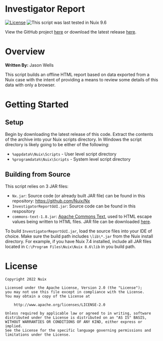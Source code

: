 Investigator Report
===================

[![License](https://img.shields.io/badge/License-Apache%202.0-blue.svg)](http://www.apache.org/licenses/LICENSE-2.0) ![This script was last tested in Nuix 9.6](https://img.shields.io/badge/Script%20Tested%20in%20Nuix-9.6-green.svg)

View the GitHub project [here](https://github.com/Nuix/Investigator-Report) or download the latest release [here](https://github.com/Nuix/Investigator-Report/releases).

# Overview

**Written By:** Jason Wells

This script builds an offline HTML report based on data exported from a Nuix case with the intent of providing a means to review some details of this data with only a browser.

# Getting Started

## Setup

Begin by downloading the latest release of this code.  Extract the contents of the archive into your Nuix scripts directory.  In Windows the script directory is likely going to be either of the following:

- `%appdata%\Nuix\Scripts` - User level script directory
- `%programdata%\Nuix\Scripts` - System level script directory

## Building from Source

This script relies on 3 JAR files:

- `Nx.jar`: Source code (or already built JAR file) can be found in this repository: https://github.com/Nuix/Nx
- `InvestigatorReportGUI.jar`: Source code can be found in this respository
- `commons-text-1.8.jar`: [Apache Commons Text](https://commons.apache.org/proper/commons-text/), used to HTML escape values being written to HTML files.  JAR file can be downloaded [here](https://mvnrepository.com/artifact/org.apache.commons/commons-text/1.8).

To build `InvestigatorReportGUI.jar`, load the source files into your IDE of choice.  Make sure the build path includes `\lib\*.jar` from the Nuix install directory.  For example, if you have Nuix 7.4 installed, include all JAR files located in `C:\Program Files\Nuix\Nuix 8.6\lib` in you build path.

# License

```
Copyright 2022 Nuix

Licensed under the Apache License, Version 2.0 (the "License");
you may not use this file except in compliance with the License.
You may obtain a copy of the License at

    http://www.apache.org/licenses/LICENSE-2.0

Unless required by applicable law or agreed to in writing, software
distributed under the License is distributed on an "AS IS" BASIS,
WITHOUT WARRANTIES OR CONDITIONS OF ANY KIND, either express or implied.
See the License for the specific language governing permissions and
limitations under the License.
```